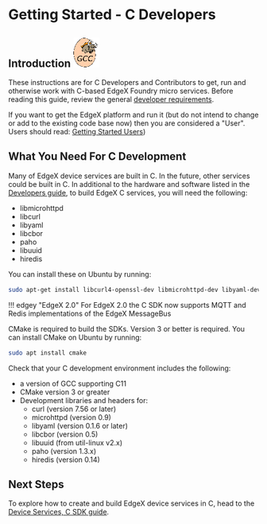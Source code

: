 # Getting Started - C Developers

## Introduction ![image](gcc-logo.png)

These instructions are for C Developers and Contributors to get, run and otherwise work with C-based EdgeX Foundry
micro services. Before reading this guide, review the general [developer requirements](./Ch-GettingStartedDevelopers.md#what-you-need).

If you want to get the EdgeX platform and run it (but do not intend to change or add to the existing code base now) then you are considered a "User". Users should read:
[Getting Started Users](./Ch-GettingStartedUsers.md))

## What You Need For C Development
Many of EdgeX device services are built in C.  In the future, other services could be built in C.  In additional to the hardware and software listed in the [Developers
guide](./Ch-GettingStartedDevelopers.md), to build EdgeX C services, you will need the following:

-   libmicrohttpd
-   libcurl
-   libyaml
-   libcbor
-   paho
-   libuuid
-   hiredis

You can install these on Ubuntu by running:
``` bash
sudo apt-get install libcurl4-openssl-dev libmicrohttpd-dev libyaml-dev libcbor-dev libpaho-mqtt uuid-dev libhiredis-dev
```

!!! edgey "EdgeX 2.0"
    For EdgeX 2.0 the C SDK now supports MQTT and Redis implementations of the EdgeX MessageBus

CMake is required to build the SDKs.  Version 3 or better is required.  You can install CMake on Ubuntu by running:
``` bash
sudo apt install cmake
```

Check that your C development environment includes the following:

- a version of GCC supporting C11
- CMake version 3 or greater
- Development libraries and headers for:
    - curl (version 7.56 or later)
    - microhttpd (version 0.9)
    - libyaml (version 0.1.6 or later)
    - libcbor (version 0.5)
    - libuuid (from util-linux v2.x)
    - paho (version 1.3.x)
    - hiredis (version 0.14)

## Next Steps
To explore how to create and build EdgeX device services in C, head to the [Device Services, C SDK guide](Ch-GettingStartedSDK-C.md).
